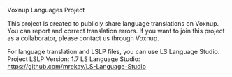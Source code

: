 Voxnup Languages Project

This project is created to publicly share language translations on Voxnup. You can report and correct translation errors. If you want to join this project as a collaborator, please contact us through Voxnup.

For language translation and LSLP files, you can use LS Language Studio.
Project LSLP Version: 1.7
LS Language Studio: https://github.com/mrekay/LS-Language-Studio
